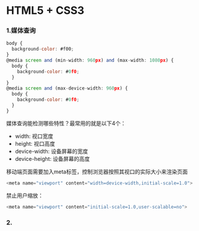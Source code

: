 # HTML5 + CSS3

### 1.媒体查询

```javascript
body {
  background-color: #f00;
}
@media screen and (min-width: 960px) and (max-width: 1080px) {
  body {
    background-color: #0f0;
  }
}
@media screen and (max-device-width: 960px) {
  body {
    background-color: #0f0;
  }
}
```

媒体查询能检测哪些特性？最常用的就是以下4个：

* width: 视口宽度
* height: 视口高度
* device-width: 设备屏幕的宽度
* device-height: 设备屏幕的高度

移动端页面需要加入meta标签，控制浏览器按照其视口的实际大小来渲染页面

```javascript
<meta name="viewport" content="width=device-width,initial-scale=1.0">
```

禁止用户缩放：

```javascript
<meta name="viewport" content="initial-scale=1.0,user-scalable=no">
```

### 2.


